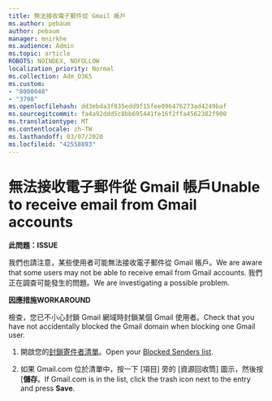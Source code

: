 ```yaml
---
title: 無法接收電子郵件從 Gmail 帳戶
ms.author: pebaum
author: pebaum
manager: mnirkhe
ms.audience: Admin
ms.topic: article
ROBOTS: NOINDEX, NOFOLLOW
localization_priority: Normal
ms.collection: Adm_O365
ms.custom:
- "8000048"
- "3798"
ms.openlocfilehash: dd3ebda3f835edd9f15fee096476273ad4249baf
ms.sourcegitcommit: fa4a92ddd5c8bb695441fe16f2ffa4562382f900
ms.translationtype: MT
ms.contentlocale: zh-TW
ms.lasthandoff: 03/07/2020
ms.locfileid: "42558893"
---
```

# <a name="unable-to-receive-email-from-gmail-accounts"></a><span data-ttu-id="ec30c-102">無法接收電子郵件從 Gmail 帳戶</span><span class="sxs-lookup"><span data-stu-id="ec30c-102">Unable to receive email from Gmail accounts</span></span>

<span data-ttu-id="ec30c-103">**此問題：**</span><span class="sxs-lookup"><span data-stu-id="ec30c-103">**ISSUE**</span></span>

<span data-ttu-id="ec30c-104">我們也請注意，某些使用者可能無法接收電子郵件從 Gmail 帳戶。</span><span class="sxs-lookup"><span data-stu-id="ec30c-104">We are aware that some users may not be able to receive email from Gmail accounts.</span></span> <span data-ttu-id="ec30c-105">我們正在調查可能發生的問題。</span><span class="sxs-lookup"><span data-stu-id="ec30c-105">We are investigating a possible problem.</span></span>

<span data-ttu-id="ec30c-106">**因應措施**</span><span class="sxs-lookup"><span data-stu-id="ec30c-106">**WORKAROUND**</span></span>

<span data-ttu-id="ec30c-107">檢查，您已不小心封鎖 Gmail 網域時封鎖某個 Gmail 使用者。</span><span class="sxs-lookup"><span data-stu-id="ec30c-107">Check that you have not accidentally blocked the Gmail domain when blocking one Gmail user.</span></span>

1. <span data-ttu-id="ec30c-108">開啟您的[封鎖寄件者清單](https://go.microsoft.com/fwlink/?linkid=2121010)。</span><span class="sxs-lookup"><span data-stu-id="ec30c-108">Open your [Blocked Senders list](https://go.microsoft.com/fwlink/?linkid=2121010).</span></span>

2. <span data-ttu-id="ec30c-109">如果 Gmail.com 位於清單中，按一下 [項目] 旁的 [資源回收筒] 圖示，然後按 [**儲存**。</span><span class="sxs-lookup"><span data-stu-id="ec30c-109">If Gmail.com is in the list, click the trash icon next to the entry and press **Save**.</span></span>

